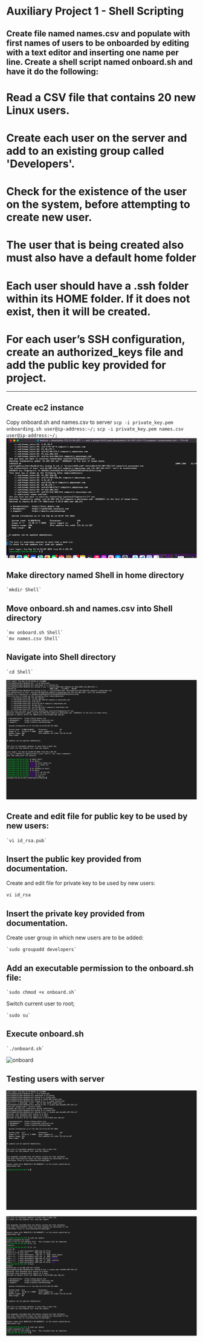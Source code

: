 #  Auxiliary Project 1 - Shell Scripting
Create file named names.csv and populate with first names of users to be onboarded by editing with a text editor and inserting one name per line.
Create a shell script named onboard.sh and have it do the following:
-----------------------------------------------------

# Read a CSV file that contains 20 new Linux users.
# Create each user on the server and add to an existing group called 'Developers'.
# Check for the existence of the user on the system, before attempting to create new user.
# The user that is being created also must also have a default home folder
# Each user should have a .ssh folder within its HOME folder. If it does not exist, then it will be created.
# For each user’s SSH configuration, create an authorized_keys file and add the public key provided for project.

----------------------------------------------------
## Create ec2 instance ## 
Copy onboard.sh and names.csv to server
`scp -i private_key.pem onboarding.sh user@ip-address:~/;`
`scp -i private_key.pem names.csv user@ip-address:~/;`
![adding onnboard](./images/adding%20onboard.png)

## Make directory named Shell in home directory ##
```
`mkdir Shell`
```

## Move onboard.sh and names.csv into Shell directory
```
`mv onboard.sh Shell`
`mv names.csv Shell`
```

## Navigate into Shell directory

```
`cd Shell`
```
![shell](./images/shell%20.png)

## Create and edit file for public key to be used by new users:

```
`vi id_rsa.pub`
```

## Insert the public key provided from documentation.

Create and edit file for private key to be used by new users:
```
vi id_rsa
```

## Insert the private key provided from documentation.

Create user group in which new users are to be added:
```
`sudo groupadd developers`
```
## Add an executable permission to the onboard.sh file:
```
`sudo chmod +x onboard.sh`
```

Switch current user to root;

```
`sudo su`
```

## Execute onboard.sh

```
`./onboard.sh`
```
![onboard](./images/onboard%20new.gif)

 ## Testing users with server

 ![user testing](./images/users%20testing%20.png)

  ![testing users](./images/tesing%20users.png)

